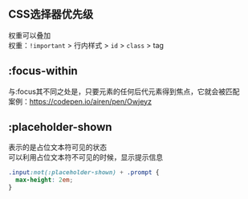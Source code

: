 ## CSS选择器优先级
权重可以叠加  
权重：`!important` > 行内样式 > `id` > `class` > tag


## :focus-within
与:focus其不同之处是，只要元素的任何后代元素得到焦点，它就会被匹配  
案例：https://codepen.io/airen/pen/Owjeyz



## :placeholder-shown
表示的是占位文本符可见的状态  
可以利用占位文本符不可见的时候，显示提示信息
  ```css
.input:not(:placeholder-shown) + .prompt {
    max-height: 2em; 
}
  ```
